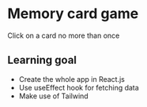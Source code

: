 # Memory card game
Click on a card no more than once

## Learning goal
<ul>
  <li>Create the whole app in React.js</li>
  <li>Use useEffect hook for fetching data</li>
  <li>Make use of Tailwind</li>
</ul>
